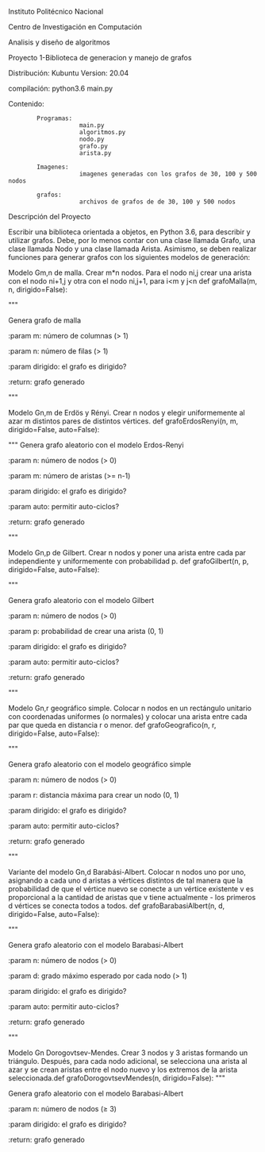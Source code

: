 Instituto Politécnico Nacional

Centro de Investigación en Computación

Analisis y diseño de algoritmos

Proyecto 1-Biblioteca de generacion y manejo de grafos

Distribución: Kubuntu 
Version: 20.04

compilación: python3.6 main.py


Contenido:

            Programas:
                        main.py
                        algoritmos.py
                        nodo.py
                        grafo.py    
                        arista.py
                        
            Imagenes:
                        imagenes generadas con los grafos de 30, 100 y 500 nodos
                        
            grafos:
                        archivos de grafos de de 30, 100 y 500 nodos
                        

Descripción del Proyecto

Escribir una biblioteca orientada a objetos, en Python 3.6, para describir y utilizar grafos. Debe, por lo menos contar con una clase llamada Grafo, una clase llamada Nodo y una clase llamada Arista. Asimismo, se deben realizar funciones para generar grafos con los siguientes modelos de generación:


Modelo Gm,n de malla. Crear m*n nodos. Para el nodo ni,j crear una arista con el nodo ni+1,j y otra con el nodo ni,j+1, para i<m y j<n
def grafoMalla(m, n, dirigido=False):

  """

  Genera grafo de malla

  :param m: número de columnas (> 1)

  :param n: número de filas (> 1)

  :param dirigido: el grafo es dirigido?

  :return: grafo generado

  """



Modelo Gn,m de Erdös y Rényi. Crear n nodos y elegir uniformemente al azar m distintos pares de distintos vértices.
def grafoErdosRenyi(n, m, dirigido=False, auto=False):

  """
  Genera grafo aleatorio con el modelo Erdos-Renyi

  :param n: número de nodos (> 0)

  :param m: número de aristas (>= n-1)

  :param dirigido: el grafo es dirigido?

  :param auto: permitir auto-ciclos?

  :return: grafo generado
  
  """



Modelo Gn,p de Gilbert. Crear n nodos y poner una arista entre cada par independiente y uniformemente con probabilidad p.
def grafoGilbert(n, p, dirigido=False, auto=False):

  """

  Genera grafo aleatorio con el modelo Gilbert

  :param n: número de nodos (> 0)

  :param p: probabilidad de crear una arista (0, 1)

  :param dirigido: el grafo es dirigido?

  :param auto: permitir auto-ciclos?

  :return: grafo generado

  """



Modelo Gn,r geográfico simple. Colocar n nodos en un rectángulo unitario con coordenadas uniformes (o normales) y colocar una arista entre cada par que queda en distancia r o menor.
def grafoGeografico(n, r, dirigido=False, auto=False):

  """

  Genera grafo aleatorio con el modelo geográfico simple

  :param n: número de nodos (> 0)

  :param r: distancia máxima para crear un nodo (0, 1)

  :param dirigido: el grafo es dirigido?

  :param auto: permitir auto-ciclos?

  :return: grafo generado

  """



Variante del modelo Gn,d Barabási-Albert. Colocar n nodos uno por uno, asignando a cada uno d aristas a vértices distintos de tal manera que la probabilidad de que el vértice nuevo se conecte a un vértice existente v es proporcional a la cantidad de aristas que v tiene actualmente - los primeros d vértices se conecta todos a todos.
def grafoBarabasiAlbert(n, d, dirigido=False, auto=False):

  """

  Genera grafo aleatorio con el modelo Barabasi-Albert

  :param n: número de nodos (> 0)

  :param d: grado máximo esperado por cada nodo (> 1)

  :param dirigido: el grafo es dirigido?

  :param auto: permitir auto-ciclos?

  :return: grafo generado

  """



Modelo Gn Dorogovtsev-Mendes. Crear 3 nodos y 3 aristas formando un triángulo. Después, para cada nodo adicional, se selecciona una arista al azar y se crean aristas entre el nodo nuevo y los extremos de la arista seleccionada.def grafoDorogovtsevMendes(n, dirigido=False):
  """

  Genera grafo aleatorio con el modelo Barabasi-Albert

  :param n: número de nodos (≥ 3)

  :param dirigido: el grafo es dirigido?

  :return: grafo generado
  
